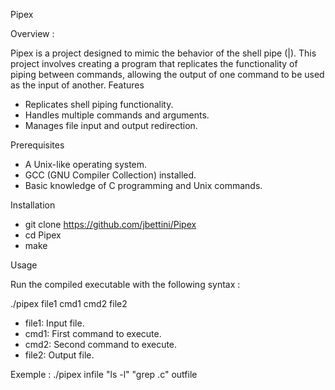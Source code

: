 Pipex

Overview :

Pipex is a project designed to mimic the behavior of the shell pipe (|). This project involves creating a program that replicates the functionality of piping between commands, allowing the output of one command to be used as the input of another.
Features

-   Replicates shell piping functionality.
-   Handles multiple commands and arguments.
-   Manages file input and output redirection.

Prerequisites
-   A Unix-like operating system.
-   GCC (GNU Compiler Collection) installed.
-   Basic knowledge of C programming and Unix commands.

Installation

-   git clone https://github.com/jbettini/Pipex
-   cd Pipex
-   make

Usage

Run the compiled executable with the following syntax :

./pipex file1 cmd1 cmd2 file2

-   file1: Input file.
-   cmd1: First command to execute.
-   cmd2: Second command to execute.
-   file2: Output file.

Exemple :
./pipex infile "ls -l" "grep .c" outfile
